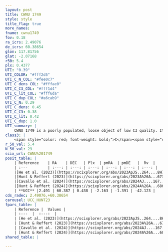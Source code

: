 ```yaml
---
layout: post
title: CWNU 1749
style: style
title_flag: true
more_names: 
fname: cwnu1749
fov: 0.18
ra_icrs: 2.49076
de_icrs: 60.38654
glon: 117.81756
glat: -2.07168
r50: 5.4
plx: 0.4377
UTI: "0.39"
UTI_COLOR: "#fff2d5"
UTI_C_N_COL: "#fee0c7"
UTI_C_dens_COL: "#fffae0"
UTI_C_C3_COL: "#fff1d4"
UTI_C_lit_COL: "#fff6da"
UTI_C_dup_COL: "#a6cab9"
UTI_C_N: 0.29
UTI_C_dens: 0.45
UTI_C_C3: 0.38
UTI_C_lit: 0.42
UTI_C_dup: 1.0
UTI_summary: |
    CWNU 1749 is a poorly populated, loose object of low C3 quality. It was recently reported in the literature.
class3: |
    <span style="color: red; font-weight: bold;">C</span><span style="color: #FFC300; font-weight: bold;">B</span>
r_50_val: 5.4
N_50_val: 29
scix_url: CWNU%201749
posit_table: |
    | Reference    | RA    | DEC   | Plx  | pmRA  | pmDE   |  Rv  |
    | :---         | :---: | :---: | :---: | :---: | :---: | :---: |
    |[He et al. (2023)](https://scixplorer.org/abs/2023ApJS..264....8H) | 2.482 | 60.382 | 0.438 | -2.164 | -1.377 | -- |
    |[Hunt & Reffert (2023)](https://scixplorer.org/abs/2023A%26A...673A.114H) | 2.489 | 60.414 | 0.437 | -2.146 | -1.4 | -41.292 |
    |[Cavallo et al. (2024)](https://scixplorer.org/abs/2024AJ....167...12C) | 2.448 | 60.403 | 0.439 | -- | -- | -- |
    |[Hunt & Reffert (2024)](https://scixplorer.org/abs/2024A%26A...686A..42H) | 2.489 | 60.414 | 0.437 | -2.146 | -1.4 | -41.292 |
    | **UCC** |2.491 | 60.387 | 0.438 | -2.163 | -1.391 | -42.123 | 
cds_radec: 2.49076,+60.38654
carousel: UCC_HUNT23
fpars_table: |
    | Reference |  Values |
    | :---  |  :---:  |
    | [He et al. (2023)](https://scixplorer.org/abs/2023ApJS..264....8H) | `A0=1.6, m-M=11.65, logAge=7.7` |
    | [Hunt & Reffert (2023)](https://scixplorer.org/abs/2023A%26A...673A.114H) | `AV50=1.123, diffAV50=0.694, MOD50=11.687, logAge50=8.224` |
    | [Cavallo et al. (2024)](https://scixplorer.org/abs/2024AJ....167...12C) | `AV50=1.03, dMod50=11.43, logAge50=8.39, [Fe/H]50=0.17` |
    | [Hunt & Reffert (2024)](https://scixplorer.org/abs/2024A%26A...686A..42H) | `MassJ=143.281` |
shared_table: |
    
---
```


